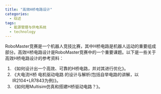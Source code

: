```yaml
---  
title: "高效H桥电路设计"  
categories:  
  - 综述  
tags: 
  - 能源管理与供电系统 
  - technology  
---  
```


RoboMaster竞赛是一个机器人竞技比赛，其中H桥电路是机器人运动的重要组成部分。高效H桥电路设计是RoboMaster竞赛中的一个重要课题。以下是一些关于高效H桥电路设计的参考资料：

1. 《如何设计出一个高效、可靠的H桥电路，并对其进行优化》。
2. 《大电流H桥 电机驱动电路 的设计与解析(包括自举电路的讲解，以IR2104+LR7843为例)》。
3. 《如何用Multisim仿真和搭建H桥驱动电路？》。 
